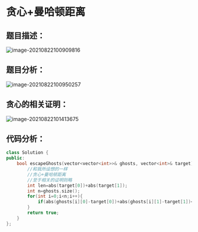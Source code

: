# 贪心+曼哈顿距离

## 题目描述：

![image-20210822100909816](C:\Users\西安交通大学2193613091sxm\AppData\Roaming\Typora\typora-user-images\image-20210822100909816.png)

## 题目分析：

![image-20210822100950257](C:\Users\西安交通大学2193613091sxm\AppData\Roaming\Typora\typora-user-images\image-20210822100950257.png)

## 贪心的相关证明：

![image-20210822101413675](C:\Users\西安交通大学2193613091sxm\AppData\Roaming\Typora\typora-user-images\image-20210822101413675.png)

## 代码分析：

```c++
class Solution {
public:
    bool escapeGhosts(vector<vector<int>>& ghosts, vector<int>& target) {
        //和我所设想的一样
        //贪心+曼哈顿距离
        //至于相关的证明则略
        int len=abs(target[0])+abs(target[1]);
        int n=ghosts.size();
        for(int i=0;i<n;i++){
            if(abs(ghosts[i][0]-target[0])+abs(ghosts[i][1]-target[1])<=len)return false;
        }
        return true;
    }
};
```

